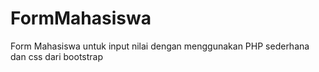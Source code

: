 # FormMahasiswa
Form Mahasiswa untuk input nilai dengan menggunakan PHP sederhana dan css dari bootstrap
